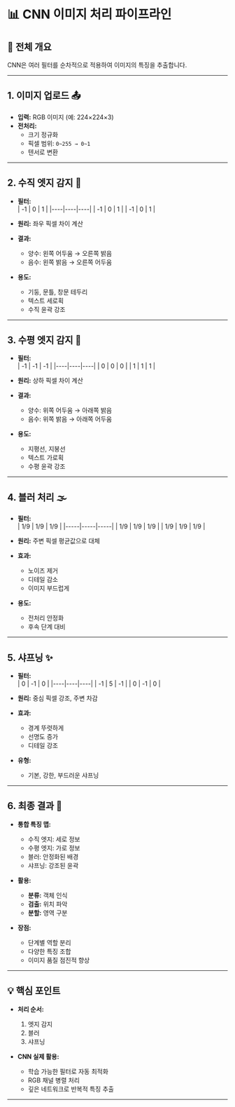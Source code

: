 # 📊 CNN 이미지 처리 파이프라인

## 🔄 전체 개요
CNN은 여러 필터를 순차적으로 적용하여 이미지의 특징을 추출합니다.

---

## 1. 이미지 업로드 📤

- **입력:** RGB 이미지 (예: 224×224×3)  
- **전처리:**
  - 크기 정규화
  - 픽셀 범위: `0~255 → 0~1`
  - 텐서로 변환

---

## 2. 수직 엣지 감지 📏

- **필터:**  
  | -1 |  0 |  1 |
  |----|----|----|
  | -1 |  0 |  1 |
  | -1 |  0 |  1 |

- **원리:** 좌우 픽셀 차이 계산  
- **결과:**
  - 양수: 왼쪽 어두움 → 오른쪽 밝음  
  - 음수: 왼쪽 밝음 → 오른쪽 어두움

- **용도:**
  - 기둥, 문틀, 창문 테두리
  - 텍스트 세로획
  - 수직 윤곽 강조

---

## 3. 수평 엣지 감지 📐

- **필터:**  
  | -1 | -1 | -1 |
  |----|----|----|
  |  0 |  0 |  0 |
  |  1 |  1 |  1 |

- **원리:** 상하 픽셀 차이 계산  
- **결과:**
  - 양수: 위쪽 어두움 → 아래쪽 밝음  
  - 음수: 위쪽 밝음 → 아래쪽 어두움

- **용도:**
  - 지평선, 지붕선
  - 텍스트 가로획
  - 수평 윤곽 강조

---

## 4. 블러 처리 🌫️

- **필터:**  
  | 1/9 | 1/9 | 1/9 |
  |-----|-----|-----|
  | 1/9 | 1/9 | 1/9 |
  | 1/9 | 1/9 | 1/9 |

- **원리:** 주변 픽셀 평균값으로 대체  
- **효과:**
  - 노이즈 제거
  - 디테일 감소
  - 이미지 부드럽게

- **용도:**
  - 전처리 안정화
  - 후속 단계 대비

---

## 5. 샤프닝 ✨

- **필터:**  
  |  0 | -1 |  0 |
  |----|----|----|
  | -1 |  5 | -1 |
  |  0 | -1 |  0 |

- **원리:** 중심 픽셀 강조, 주변 차감  
- **효과:**
  - 경계 뚜렷하게
  - 선명도 증가
  - 디테일 강조

- **유형:**
  - 기본, 강한, 부드러운 샤프닝

---

## 6. 최종 결과 🎯

- **통합 특징 맵:**
  - 수직 엣지: 세로 정보
  - 수평 엣지: 가로 정보
  - 블러: 안정화된 배경
  - 샤프닝: 강조된 윤곽

- **활용:**
  - **분류:** 객체 인식
  - **검출:** 위치 파악
  - **분할:** 영역 구분

- **장점:**
  - 단계별 역할 분리
  - 다양한 특징 조합
  - 이미지 품질 점진적 향상

---

## 💡 핵심 포인트

- **처리 순서:**
  1. 엣지 감지  
  2. 블러  
  3. 샤프닝

- **CNN 실제 활용:**
  - 학습 가능한 필터로 자동 최적화
  - RGB 채널 병렬 처리
  - 깊은 네트워크로 반복적 특징 추출

---
